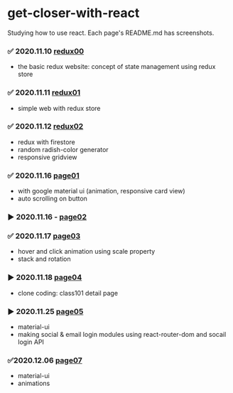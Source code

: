 # get-closer-with-react
Studying how to use react. Each page's README.md has screenshots.

### ✅ 2020.11.10 [redux00](https://github.com/broccolism/get-closer-with-react/tree/master/redux00)
  - the basic redux website: concept of state management using redux store
### ✅ 2020.11.11 [redux01](https://github.com/broccolism/get-closer-with-react/tree/master/redux01)
  - simple web with redux store
### ✅ 2020.11.12 [redux02](https://github.com/broccolism/get-closer-with-react/tree/master/redux02-with-firestore)
  - redux with firestore
  - random radish-color generator
  - responsive gridview
### ✅ 2020.11.16 [page01](https://github.com/broccolism/get-closer-with-react/tree/master/page01-material-ui)
  - with google material ui (animation, responsive card view)
  - auto scrolling on button
### ▶️ 2020.11.16 - [page02](https://github.com/broccolism/get-closer-with-react/tree/master/page02-with-material-ui-and-firestore)
### ✅ 2020.11.17 [page03](https://github.com/broccolism/get-closer-with-react/tree/master/page03-with-next-js)
  - hover and click animation using scale property
  - stack and rotation
### ▶️ 2020.11.18 [page04](https://github.com/broccolism/get-closer-with-react/tree/master/page04-detail-page)
  - clone coding: class101 detail page
### ▶️ 2020.11.25 [page05](https://github.com/broccolism/get-closer-with-react/tree/master/page05-login)
  - material-ui
  - making social & email login modules using react-router-dom and socail login API
### ✅2020.12.06 [page07](https://github.com/broccolism/get-closer-with-react/tree/master/page07-voting)
  - material-ui
  - animations
